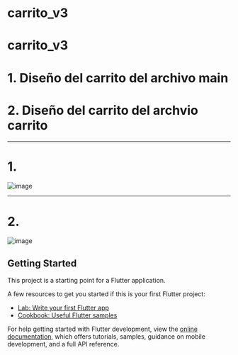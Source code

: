 # carrito_v3

# carrito_v3
# 1. Diseño del carrito del archivo main
# 2. Diseño del carrito del archvio carrito
---------------------------------------------------------
# 1.
![image](https://user-images.githubusercontent.com/101678630/195201591-a49a561b-bf2f-4e8b-bcec-b8523b1f8bab.png)

----------------------------------------------------------
# 2.
![image](https://user-images.githubusercontent.com/101678630/195201693-0c930dd4-e267-42f4-ad4f-7807bff5510b.png)

## Getting Started

This project is a starting point for a Flutter application.

A few resources to get you started if this is your first Flutter project:

- [Lab: Write your first Flutter app](https://docs.flutter.dev/get-started/codelab)
- [Cookbook: Useful Flutter samples](https://docs.flutter.dev/cookbook)

For help getting started with Flutter development, view the
[online documentation](https://docs.flutter.dev/), which offers tutorials,
samples, guidance on mobile development, and a full API reference.
